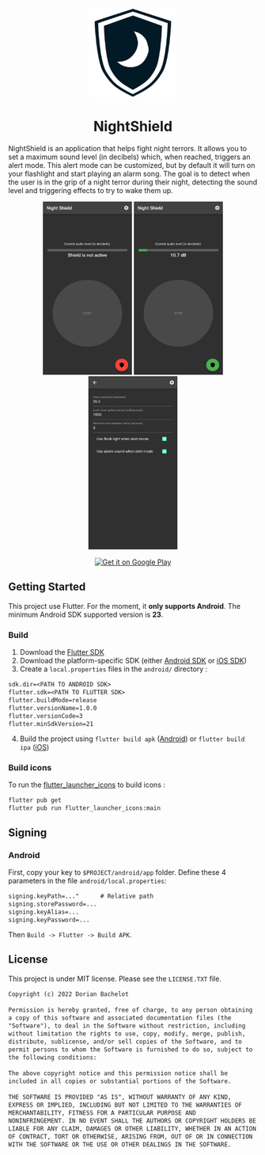 <div align="center">
<img src="./etc/logo/logo_512.png" width="180"/>
<h1>NightShield</h1>
</div>

NightShield is an application that helps fight night terrors. It allows you to set a maximum sound level (in decibels) which, when reached, triggers an alert mode. This alert mode can be customized, but by default it will turn on your flashlight and start playing an alarm song. The goal is to detect when the user is in the grip of a night terror during their night, detecting the sound level and triggering effects to try to wake them up.

<p align="center">
<img src="./etc/screenshots/1.png" width="180" height="350"/> 
<img src="./etc/screenshots/2.png" width="180" height="350"/> 
<img src="./etc/screenshots/3.png" width="180" height="350"/>
</p>

<div align="center">
<a href="https://play.google.com/store/apps/details?id=net.dorianb.nightshield.nightshield">
<img src="https://play.google.com/intl/en_us/badges/images/generic/en_badge_web_generic.png" alt="Get it on Google Play" height="70"/>
</a>
</div>

## Getting Started

This project use Flutter. For the moment, it **only supports Android**. The minimum Android SDK supported version is **23**.

### Build

1. Download the [Flutter SDK](https://docs.flutter.dev/get-started/install)
2. Download the platform-specific SDK (either [Android SDK](https://developer.android.com/studio) or [iOS SDK](https://developer.apple.com/ios/))
3. Create a `local.properties` files in the `android/` directory :
```
sdk.dir=<PATH TO ANDROID SDK>
flutter.sdk=<PATH TO FLUTTER SDK>
flutter.buildMode=release
flutter.versionName=1.0.0
flutter.versionCode=3
flutter.minSdkVersion=21
```
4. Build the project using `flutter build apk` ([Android](https://docs.flutter.dev/deployment/android)) or `flutter build ipa` ([iOS](https://docs.flutter.dev/deployment/ios))

### Build icons

To run the [flutter_launcher_icons](https://pub.dev/packages/flutter_launcher_icons) to build icons :
```
flutter pub get
flutter pub run flutter_launcher_icons:main
```

## Signing

### Android

First, copy your key to `$PROJECT/android/app` folder.
Define these 4 parameters in the file `android/local.properties`:
```
signing.keyPath=..."      # Relative path
signing.storePassword=...
signing.keyAlias=...
signing.keyPassword=...
```

Then `Build -> Flutter -> Build APK`.

## License

This project is under MIT license. Please see the `LICENSE.TXT` file.

```
Copyright (c) 2022 Dorian Bachelot

Permission is hereby granted, free of charge, to any person obtaining
a copy of this software and associated documentation files (the
"Software"), to deal in the Software without restriction, including
without limitation the rights to use, copy, modify, merge, publish,
distribute, sublicense, and/or sell copies of the Software, and to
permit persons to whom the Software is furnished to do so, subject to
the following conditions:

The above copyright notice and this permission notice shall be
included in all copies or substantial portions of the Software.

THE SOFTWARE IS PROVIDED "AS IS", WITHOUT WARRANTY OF ANY KIND,
EXPRESS OR IMPLIED, INCLUDING BUT NOT LIMITED TO THE WARRANTIES OF
MERCHANTABILITY, FITNESS FOR A PARTICULAR PURPOSE AND
NONINFRINGEMENT. IN NO EVENT SHALL THE AUTHORS OR COPYRIGHT HOLDERS BE
LIABLE FOR ANY CLAIM, DAMAGES OR OTHER LIABILITY, WHETHER IN AN ACTION
OF CONTRACT, TORT OR OTHERWISE, ARISING FROM, OUT OF OR IN CONNECTION
WITH THE SOFTWARE OR THE USE OR OTHER DEALINGS IN THE SOFTWARE.

```
